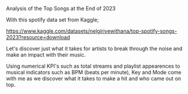 Analysis of the Top Songs at the End of 2023

With this spotify data set from Kaggle;

https://www.kaggle.com/datasets/nelgiriyewithana/top-spotify-songs-2023?resource=download

Let's discover just what it takes for artists to break through the noise and make an impact with their music.

Using numerical KPI's such as total streams and playlist appearences to musical indicators such as BPM (beats per minute), Key and Mode come with me as we discover what it takes to make a hit and who came out on top.
